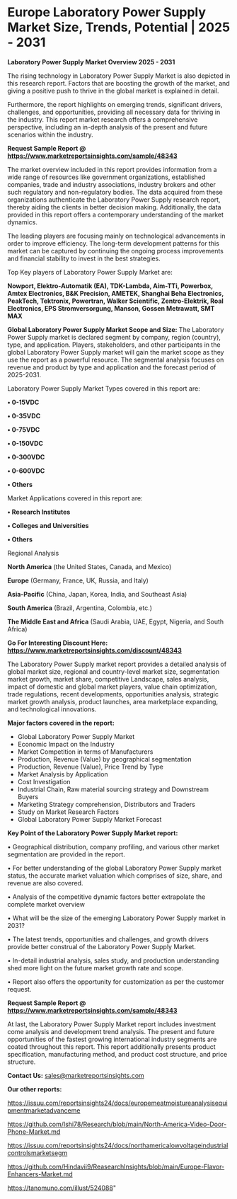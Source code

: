# Europe Laboratory Power Supply Market Size, Trends, Potential | 2025 - 2031

<Strong> Laboratory Power Supply Market Overview 2025 - 2031</strong>

The rising technology in Laboratory Power Supply Market is also depicted in this research report. Factors that are boosting the growth of the market, and giving a positive push to thrive in the global market is explained in detail.

Furthermore, the report highlights on emerging trends, significant drivers, challenges, and opportunities, providing all necessary data for thriving in the industry. This report market research offers a comprehensive perspective, including an in-depth analysis of the present and future scenarios within the industry.

<strong>Request Sample Report @ <a href=https://www.marketreportsinsights.com/sample/48343>https://www.marketreportsinsights.com/sample/48343</a></strong>

The market overview included in this report provides information from a wide range of resources like government organizations, established companies, trade and industry associations, industry brokers and other such regulatory and non-regulatory bodies. The data acquired from these organizations authenticate the Laboratory Power Supply research report, thereby aiding the clients in better decision making. Additionally, the data provided in this report offers a contemporary understanding of the market dynamics.

The leading players are focusing mainly on technological advancements in order to improve efficiency. The long-term development patterns for this market can be captured by continuing the ongoing process improvements and financial stability to invest in the best strategies.

Top Key players of Laboratory Power Supply Market are:

<strong>Nowport, Elektro-Automatik (EA), TDK-Lambda, Aim-TTi, Powerbox, Amtex Electronics, B&K Precision, AMETEK, Shanghai Beha Electronics, PeakTech, Tektronix, Powertran, Walker Scientific, Zentro-Elektrik, Roal Electronics, EPS Stromversorgung, Manson, Gossen Metrawatt, SMT MAX</strong>

<strong><b>Global Laboratory Power Supply Market Scope and Size:</b></strong>
The Laboratory Power Supply market is declared segment by company, region (country), type, and application. Players, stakeholders, and other participants in the global Laboratory Power Supply market will gain the market scope as they use the report as a powerful resource. The segmental analysis focuses on revenue and product by type and application and the forecast period of 2025-2031.

Laboratory Power Supply Market Types covered in this report are:

<strong>•  0-15VDC

•  0-35VDC

•  0-75VDC

•  0-150VDC

•  0-300VDC

•  0-600VDC

•  Others</strong>

Market Applications covered in this report are:

<strong>•  Research Institutes

•  Colleges and Universities

•  Others</strong> 

Regional Analysis

<strong>North America</strong> (the United States, Canada, and Mexico)

<strong>Europe</strong> (Germany, France, UK, Russia, and Italy)

<strong>Asia-Pacific</strong> (China, Japan, Korea, India, and Southeast Asia)

<strong>South America</strong> (Brazil, Argentina, Colombia, etc.)

<strong>The Middle East and Africa</strong> (Saudi Arabia, UAE, Egypt, Nigeria, and South Africa)

<strong>Go For Interesting Discount Here: <a href=https://www.marketreportsinsights.com/discount/48343>https://www.marketreportsinsights.com/discount/48343</a></strong>

The Laboratory Power Supply market report provides a detailed analysis of global market size, regional and country-level market size, segmentation market growth, market share, competitive Landscape, sales analysis, impact of domestic and global market players, value chain optimization, trade regulations, recent developments, opportunities analysis, strategic market growth analysis, product launches, area marketplace expanding, and technological innovations.

<strong><b>Major factors covered in the report:</b></strong>
<ul>
  <li>Global Laboratory Power Supply Market </li>
  <li>Economic Impact on the Industry</li>
  <li>Market Competition in terms of Manufacturers</li>
  <li>Production, Revenue (Value) by geographical segmentation</li>
  <li>Production, Revenue (Value), Price Trend by Type</li>
  <li>Market Analysis by Application</li>
  <li>Cost Investigation</li>
  <li>Industrial Chain, Raw material sourcing strategy and Downstream Buyers</li>
  <li>Marketing Strategy comprehension, Distributors and Traders</li>
  <li>Study on Market Research Factors</li>
  <li>Global Laboratory Power Supply Market Forecast</li>
</ul>

<strong><b>Key Point of the Laboratory Power Supply Market report:</b></strong>

• Geographical distribution, company profiling, and various other market segmentation are provided in the report.

• For better understanding of the global Laboratory Power Supply market status, the accurate market valuation which comprises of size, share, and revenue are also covered.

• Analysis of the competitive dynamic factors better extrapolate the complete market overview

• What will be the size of the emerging Laboratory Power Supply market in 2031?

• The latest trends, opportunities and challenges, and growth drivers provide better construal of the Laboratory Power Supply Market.

• In-detail industrial analysis, sales study, and production understanding shed more light on the future market growth rate and scope.

• Report also offers the opportunity for customization as per the customer request.

<strong>Request Sample Report @ <a href=https://www.marketreportsinsights.com/sample/48343>https://www.marketreportsinsights.com/sample/48343</a></strong>

At last, the Laboratory Power Supply Market report includes investment come analysis and development trend analysis. The present and future opportunities of the fastest growing international industry segments are coated throughout this report. This report additionally presents product specification, manufacturing method, and product cost structure, and price structure.

<strong>Contact Us:</strong>
sales@marketreportsinsights.com

<strong>Our other reports:</strong>

<a href=https://issuu.com/reportsinsights24/docs/europemeatmoistureanalysisequipmentmarketadvanceme>https://issuu.com/reportsinsights24/docs/europemeatmoistureanalysisequipmentmarketadvanceme</a>

<a href=https://github.com/Ishi78/Research/blob/main/North-America-Video-Door-Phone-Market.md>https://github.com/Ishi78/Research/blob/main/North-America-Video-Door-Phone-Market.md</a>

<a href=https://issuu.com/reportsinsights24/docs/northamericalowvoltageindustrialcontrolsmarketsegm>https://issuu.com/reportsinsights24/docs/northamericalowvoltageindustrialcontrolsmarketsegm</a>

<a href=https://github.com/Hindavii9/ReasearchInsights/blob/main/Europe-Flavor-Enhancers-Market.md>https://github.com/Hindavii9/ReasearchInsights/blob/main/Europe-Flavor-Enhancers-Market.md</a>

<a href=https://tanomuno.com/illust/524088>https://tanomuno.com/illust/524088</a>"
